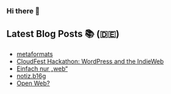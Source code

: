 ### Hi there 👋

## Latest Blog Posts 📚 (🇩🇪)
<!-- BLOG-POST-LIST:START -->
- [metaformats](https://notiz.blog/2022/04/10/metaformats/)
- [CloudFest Hackathon:  WordPress and the IndieWeb](https://notiz.blog/2022/04/03/cloudfest-2022-hackathon-indieweb-for-wordpress/)
- [Einfach nur „web“](https://notiz.blog/2022/01/10/einfach-nur-web/)
- [notiz.b16g](https://notiz.blog/2021/12/07/notiz-b16g/)
- [Open Web?](https://notiz.blog/2021/12/01/amp-open-web/)
<!-- BLOG-POST-LIST:END -->
